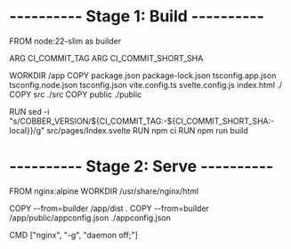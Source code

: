 # ---------- Stage 1: Build ----------
FROM node:22-slim as builder

ARG CI_COMMIT_TAG
ARG CI_COMMIT_SHORT_SHA

WORKDIR /app
COPY package.json package-lock.json tsconfig.app.json tsconfig.node.json tsconfig.json vite.config.ts svelte.config.js index.html ./
COPY src ./src
COPY public ./public

RUN sed -i "s/COBBER_VERSION/${CI_COMMIT_TAG:-${CI_COMMIT_SHORT_SHA:-local}}/g" src/pages/Index.svelte
RUN npm ci
RUN npm run build

# ---------- Stage 2: Serve ----------
FROM nginx:alpine
WORKDIR /usr/share/nginx/html

COPY --from=builder /app/dist .
COPY --from=builder /app/public/appconfig.json ./appconfig.json

CMD ["nginx", "-g", "daemon off;"]
